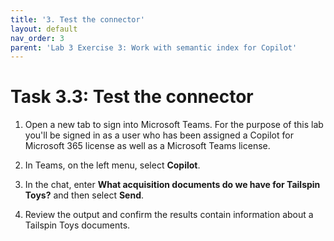 ```yaml
---
title: '3. Test the connector'
layout: default
nav_order: 3
parent: 'Lab 3 Exercise 3: Work with semantic index for Copilot'
---
```


# Task 3.3: Test the connector

1. Open a new tab to sign into Microsoft Teams. For the purpose of this lab you'll be signed in as a user who has been assigned a Copilot for Microsoft 365 license as well as a Microsoft Teams license.

1. In Teams, on the left menu, select **Copilot**.

1. In the chat, enter **What acquisition documents do we have for Tailspin Toys?** and then select **Send**.

1. Review the output and confirm the results contain information about a Tailspin Toys documents.